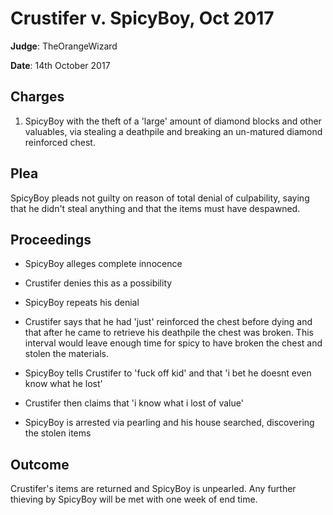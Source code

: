# Crustifer v. SpicyBoy, Oct 2017

**Judge**: TheOrangeWizard

**Date**: 14th October 2017

## Charges

1. SpicyBoy with the theft of a 'large' amount of diamond blocks and other valuables, via stealing a deathpile and breaking an un-matured diamond reinforced chest.

## Plea

SpicyBoy pleads not guilty on reason of total denial of culpability, saying that he didn't steal anything and that the items must have despawned.

## Proceedings

- SpicyBoy alleges complete innocence

- Crustifer denies this as a possibility

- SpicyBoy repeats his denial

- Crustifer says that he had 'just' reinforced the chest before dying and that after he came to retrieve his deathpile the chest was broken. This interval would leave enough time for spicy to have broken the chest and stolen the materials.

- SpicyBoy tells Crustifer to 'fuck off kid' and that 'i bet he doesnt even know what he lost'

- Crustifer then claims that 'i know what i lost of value'

- SpicyBoy is arrested via pearling and his house searched, discovering the stolen items

## Outcome

Crustifer's items are returned and SpicyBoy is unpearled. Any further thieving by SpicyBoy will be met with one week of end time.
